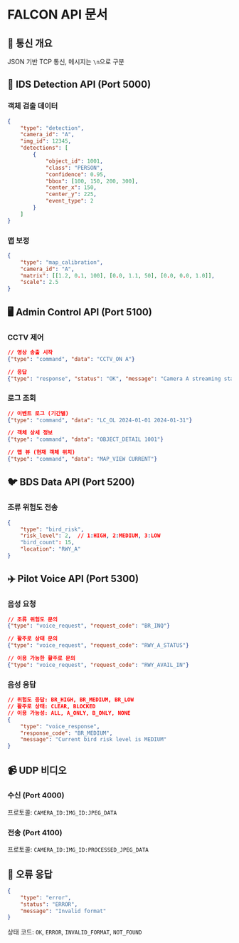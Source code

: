 # FALCON API 문서

## 📡 통신 개요

JSON 기반 TCP 통신, 메시지는 `\n`으로 구분

## 🎯 IDS Detection API (Port 5000)

### 객체 검출 데이터
```json
{
    "type": "detection",
    "camera_id": "A",
    "img_id": 12345,
    "detections": [
        {
            "object_id": 1001,
            "class": "PERSON",
            "confidence": 0.95,
            "bbox": [100, 150, 200, 300],
            "center_x": 150,
            "center_y": 225,
            "event_type": 2
        }
    ]
}
```

### 맵 보정
```json
{
    "type": "map_calibration",
    "camera_id": "A", 
    "matrix": [[1.2, 0.1, 100], [0.0, 1.1, 50], [0.0, 0.0, 1.0]],
    "scale": 2.5
}
```

## 🖥️ Admin Control API (Port 5100)

### CCTV 제어
```json
// 영상 송출 시작
{"type": "command", "data": "CCTV_ON A"}

// 응답
{"type": "response", "status": "OK", "message": "Camera A streaming started"}
```

### 로그 조회
```json
// 이벤트 로그 (기간별)
{"type": "command", "data": "LC_OL 2024-01-01 2024-01-31"}

// 객체 상세 정보 
{"type": "command", "data": "OBJECT_DETAIL 1001"}

// 맵 뷰 (현재 객체 위치)
{"type": "command", "data": "MAP_VIEW CURRENT"}
```

## 🐦 BDS Data API (Port 5200)

### 조류 위험도 전송
```json
{
    "type": "bird_risk",
    "risk_level": 2,  // 1:HIGH, 2:MEDIUM, 3:LOW
    "bird_count": 15,
    "location": "RWY_A"
}
```

## ✈️ Pilot Voice API (Port 5300)

### 음성 요청
```json
// 조류 위험도 문의
{"type": "voice_request", "request_code": "BR_INQ"}

// 활주로 상태 문의  
{"type": "voice_request", "request_code": "RWY_A_STATUS"}

// 이용 가능한 활주로 문의
{"type": "voice_request", "request_code": "RWY_AVAIL_IN"}
```

### 음성 응답
```json
// 위험도 응답: BR_HIGH, BR_MEDIUM, BR_LOW
// 활주로 상태: CLEAR, BLOCKED  
// 이용 가능성: ALL, A_ONLY, B_ONLY, NONE
{
    "type": "voice_response",
    "response_code": "BR_MEDIUM", 
    "message": "Current bird risk level is MEDIUM"
}
```

## 📹 UDP 비디오

### 수신 (Port 4000)
프로토콜: `CAMERA_ID:IMG_ID:JPEG_DATA`

### 전송 (Port 4100)  
프로토콜: `CAMERA_ID:IMG_ID:PROCESSED_JPEG_DATA`

## 🚨 오류 응답

```json
{
    "type": "error",
    "status": "ERROR",
    "message": "Invalid format"
}
```

상태 코드: `OK`, `ERROR`, `INVALID_FORMAT`, `NOT_FOUND` 